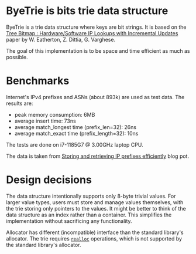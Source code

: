 # ByeTrie is bits trie data structure

ByeTrie is a trie data structure where keys are bit strings. It is based on the [Tree Bitmap : Hardware/Software IP Lookups with
Incremental Updates](https://cseweb.ucsd.edu/~varghese/PAPERS/ccr2004.pdf) paper by W. Eatherton, Z. Dittia, G. Varghese.

The goal of this implementation is to be space and time efficient as much as possible.

# Benchmarks

Internet's IPv4 prefixes and ASNs (about 893k) are used as test data. The results are:

* peak memory consumption: 6MB
* average insert time: 73ns
* average match_longest time (prefix_len=32): 26ns
* average match_exact time (prefix_length=32): 10ns

The tests are done on i7-1185G7 @ 3.00GHz laptop CPU.

The data is taken from [Storing and retrieving IP prefixes efficiently](https://blog.apnic.net/2021/06/04/storing-and-retrieving-ip-prefixes-efficiently/) blog pot.

# Design decisions

The data structure intentionally supports only 8-byte trivial values. For larger value types, users must store and manage values themselves, with the trie storing only pointers to the values. It might be better to think of the data structure as an index rather than a container. This simplifies the implementation without sacrificing any functionality.

Allocator has different (incompatible) interface than the standard library's allocator. The trie requires [`realloc`](https://en.cppreference.com/w/cpp/memory/c/realloc) operations, which is not supported by the standard library's allocator.
